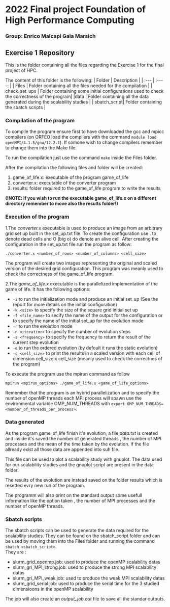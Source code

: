 # 2022 Final project Foundation of High Performance Computing
### Group: Enrico Malcapi Gaia Marsich
## Exercise 1 Repository
This is the folder containing all the files regarding the Exercise 1 for the final project of HPC. 


The content of this folder is the following: 
| Folder      | Description |
| :---        |    :----:   |
| Files      | Folder containing all the files needed for the compilation       |
| check_set_ups   | Folder containing some initial configurations used to check the correctness of the program|
|data | Folder containing all the data generated during the scalability studies | 
| sbatch_script| Folder containing the sbatch scripts |

### Compilation of the program 
To compile the program ensure first to have downloaded the gcc and mpicc compilers (on ORFEO load the compilers with the command `module load openMPI/4.1.5/gnu/12.2.1`). If somone wish to change compilers remember to change them into the Make file. 

To run the compilation just use the command `make` inside the Files folder. 

After the compilation the following files and folder will be created: 
1. game_of_life.x: executable of the program game_of_life
2. converter.x: executable of the converter program
3. results: folder required to the game_of_life program to write the results

**(!NOTE: if you wish to run the executable game_of_life.x on a different directory remember to move also the results folder!)**

### Execution of the program 
1.The *converter.x* executable is used to produce an image from an arbitrary grid set up built in the set_up.txt file. To create the configuration use . to denote dead cells and O (big o) do denote an alive cell. After creating the configuration in the set_up.txt file run the program as follow: 

`./converter.x <number_of_rows> <number_of_columns> <cell_size>` 

The program will create two images representing the original and scaled version of the desired grid configuration. This program was meanly used to check the correctness of the game_of_life program. 

2.The *game_of_life.x* executable is the parallelized implementation of the game of life. It has the following options:
- `-i` to run the initialization mode and produce an initial set_up (See the report for more details on the initial configuration)
- `-k <size>` to specify the size of the square grid initial set up
- `-f <file_name>` to secify the name of the output for the configuration or to specify the name of the initial set_up for the evolution mode
- `-r` to run the evolution mode
- `-n <iteration>` to specify the number of evolution steps
- `-s <frequency>` to specify the frequency to return the result of the current step evolution
- `-e` to run the ordered evolution (by defoult it runs the static evolution)
- `-c <cell_size>` to print the results in a scaled version with each cell of dimension cell_size x cell_size (meanly used to check the correctnes of the program)



To execute the program use the mpirun command as follow



`mpirun <mpirun_options> ./game_of_life.x <game_of_life_options>`



Remember that the program is an hybrid parallelization and to specify the number of openMP threads each MPI process will spawn use the environmental variable OMP_NUM_THREADS with `export OMP_NUM_THREADS=<number_of_threads_per_process>`. 

### Data generated 
As the program game_of_life finish it's evolution, a file *data.txt* is created and inside it's saved the number of generated threads , the number of MPI processes and the mean of the time taken by the evolution. If the file allready exist all those data are appended into suh file. 


This file can be used to plot a scalability study with gnuplot. The data used for our scalability studies and the gnuplot script are present in the data folder. 


The results of the evolution are instead saved on the folder results which is resetted evry new run of the program. 


The programm will also print on the standard output some usefull information like the option taken , the number of MPI processes and the number of openMP threads. 

### Sbatch scripts
The sbatch scripts can be used to generate the data required for the scalability studies. They can be found on the sbatch_script folder and can be used by moving them into the Files folder and running the command `sbatch <sbatch_script>`.  
They are :
- slurm_grid_openmp.job: used to produce the openMP scalability datas
- slurm_gri_MPI_strong.job: used to produce the strong MPI scalability datas
- slurm_gri_MPI_weak.job: used to produce the weak MPI scalability datas
- slurm_grid_serial.job: used to produce the serial time for the 3 studied dimensioons in the openMP scalability

The job will also create an *output_job.out* file to save all the standar outputs. 


